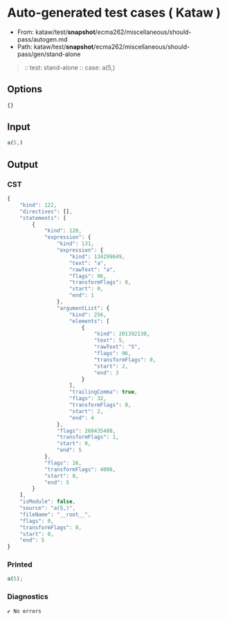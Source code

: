 # Auto-generated test cases ( Kataw )
- From: kataw/test/__snapshot__/ecma262/miscellaneous/should-pass/autogen.md
- Path: kataw/test/__snapshot__/ecma262/miscellaneous/should-pass/gen/stand-alone
> :: test: stand-alone
> :: case: a(5,)
## Options

`````js
{}
`````
## Input

`````js
a(5,)
`````
## Output

### CST

```javascript
{
    "kind": 122,
    "directives": [],
    "statements": [
        {
            "kind": 120,
            "expression": {
                "kind": 131,
                "expression": {
                    "kind": 134299649,
                    "text": "a",
                    "rawText": "a",
                    "flags": 96,
                    "transformFlags": 0,
                    "start": 0,
                    "end": 1
                },
                "argumentList": {
                    "kind": 256,
                    "elements": [
                        {
                            "kind": 201392130,
                            "text": 5,
                            "rawText": "5",
                            "flags": 96,
                            "transformFlags": 0,
                            "start": 2,
                            "end": 3
                        }
                    ],
                    "trailingComma": true,
                    "flags": 32,
                    "transformFlags": 0,
                    "start": 2,
                    "end": 4
                },
                "flags": 268435488,
                "transformFlags": 1,
                "start": 0,
                "end": 5
            },
            "flags": 16,
            "transformFlags": 4096,
            "start": 0,
            "end": 5
        }
    ],
    "isModule": false,
    "source": "a(5,)",
    "fileName": "__root__",
    "flags": 0,
    "transformFlags": 0,
    "start": 0,
    "end": 5
}
```

### Printed

```javascript
a(5);
```

### Diagnostics

```javascript
✔ No errors
```

